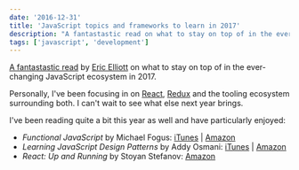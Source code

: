 ```yaml
---
date: '2016-12-31'
title: 'JavaScript topics and frameworks to learn in 2017'
description: "A fantastastic read on what to stay on top of in the ever-changing JavaScript ecosystem in 2017."
tags: ['javascript', 'development']
---
```


[A fantastastic read](https://medium.com/javascript-scene/top-javascript-frameworks-topics-to-learn-in-2017-700a397b711#.2micvl2c8) by [Eric Elliott](https://ericelliottjs.com) on what to stay on top of in the ever-changing JavaScript ecosystem in 2017.<!-- excerpt -->

Personally, I've been focusing in on [React](https://facebook.github.io/react), [Redux](https://github.com/reactjs/redux) and the tooling ecosystem surrounding both. I can't wait to see what else next year brings.

I've been reading quite a bit this year as well and have particularly enjoyed:

- _Functional JavaScript_ by Michael Fogus: [iTunes](https://geo.itunes.apple.com/us/book/functional-javascript/id657571134?mt=11&uo=4&at=11lvuD) | [Amazon](http://www.amazon.com/dp/1449360726/?tag=corydme-20)
- _Learning JavaScript Design Patterns_ by Addy Osmani: [iTunes](https://geo.itunes.apple.com/us/book/learning-javascript-design/id552162547?mt=11&uo=4&at=11lvuD) | [Amazon](http://www.amazon.com/dp/1449331815/?tag=corydme-20)
- _React: Up and Running_ by Stoyan Stefanov: [Amazon](http://www.amazon.com/dp/1491931825/?tag=corydme-20)
